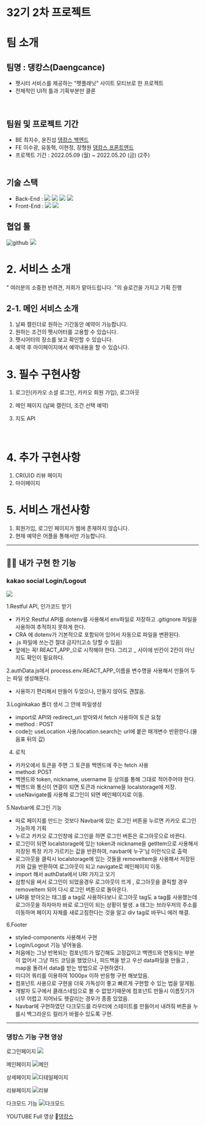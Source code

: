 # 32기 2차 프로젝트

# 팀 소개

## 팀명 : 댕캉스(Daengcance)
- 펫시터 서비스를 제공하는 "펫플래닛" 사이트 모티브로 한 프로젝트
- 전체적인 UI적 틀과 기획부분만 클론
<br>

## 팀원 및 프로젝트 기간
- BE 최지수, 윤진섭 [댕캉스 백엔드](https://github.com/wecode-bootcamp-korea/32-2nd-Daengcance-backend)
- FE 이수광, 유동혁, 이현정, 장형원 [댕캉스 프론트엔드](https://github.com/wecode-bootcamp-korea/32-2nd-Daengcance-frontend)
- 프로젝트 기간 : 2022.05.09 (월) ~ 2022.05.20 (금) (2주)
<br><br>
## 기술 스택

- Back-End : <img src="https://user-images.githubusercontent.com/78680486/158049033-6a7836e9-da4a-4333-8f80-ea7972b2f922.svg"> <img src="https://user-images.githubusercontent.com/78680486/158049035-1b7122ad-cc99-477c-8d94-98ce48944d92.svg"> <img src= "https://user-images.githubusercontent.com/78680486/158049032-6368747a-c353-491c-8d22-63cdc1c525b1.svg"> <img src= "https://user-images.githubusercontent.com/78680486/158049036-4c7371ab-443d-4db9-baa0-6877a4528034.svg" >
- Front-End : <img src="https://img.shields.io/badge/React-61DAFB?style=for-the-badge&logo=React&logoColor=white"> <img src="https://img.shields.io/badge/styledcomponents-DB7093?style=for-the-badge&logo=styled-components&logoColor=white">

## 협업 툴
 <img src="https://user-images.githubusercontent.com/78680486/158049034-cc1a893a-bc48-463f-811d-72e57853121d.svg" alt ="github"> <img src="https://user-images.githubusercontent.com/78680486/158049038-9c0dd825-e9c8-4e9d-aa60-f66deb56178d.svg" />

# 2. 서비스 소개

" 여러분의 소중한 반려견, 저희가 맡아드립니다. "의 슬로건을 가지고 기획 진행
<br>

## 2-1. 메인 서비스 소개

1. 날짜 캘린더로 원하는 기간동안 예약이 가능합니다.
2. 원하는 조건의 펫시어터를 고용할 수 있습니다.
3. 펫시어터의 장소를 보고 확인할 수 있습니다.
4. 예약 후 마이페이지에서 예약내용을 할 수 있습니다.
   <br>

# 3. 필수 구현사항

1. 로그인(카카오 소셜 로그인, 카카오 회원 가입), 로그아웃
2. 메인 페이지 (날짜 캘린더, 조건 선택 예약)
3. 지도 API

   <br>

# 4. 추가 구현사항
1. CR(U)D 리뷰 페이지
2. 마이페이지
   <br>

# 5. 서비스 개선사항

1. 회원가입, 로그인 페이지가 웹에 존재하지 않습니다.
2. 현재 예약은 어플을 통해서만 가능합니다.

---------

## 🙋‍♀️ 내가 구현 한 기능

### kakao social Login/Logout

 ![](https://velog.velcdn.com/images/hazel123/post/cbf3f5e4-761b-4dfd-a918-49fdc308381e/image.gif)

1.Restful API, 인가코드 받기
- 카카오 Restful API를 dotenv를 사용해서 env파일로 저장하고 .gitignore 파일을 사용하여 추적하지 못하게 한다.
- CRA 에 dotenv가 기본적으로 포함되어 있어서 자동으로 파일을 변환된다.
- .js 파일에 쓰는건 절대 금지!!(고소 당할 수 있음)
- 앞에는 꼭! REACT_APP_으로 시작해야 한다. 그리고 _ 사이에 빈칸이 2칸이 아닌지도 확인이 필요하다.

2.authData.js에서 process.env.REACT_APP_이름을 변수명을 사용해서 만들어 두는 파일 생성해둔다.
- 사용하기 편리해서 만들어 두었으나, 만들지 않아도 괜찮음.

3.Loginkakao 폴더 생서 그 안에 파일생성
- import로 API와 redirect_uri 받아와서 fetch 사용하여 토큰 요청
- method : POST
- code는 useLocation 사용/location.search는 url에 붙은 매개변수 반환한다.(물음표 뒤의 값)

4. 로직 
- 카카오에서 토큰을 주면 그 토큰을 백엔드에 주는 fetch 사용
- method: POST
- 백엔드와 token, nickname, username 등 상의를 통해 그대로 적어주어야 한다.
- 백엔드와 통신이 연결이 되면 토큰과 nickname을 localstorage에 저장.
- useNavigate를 사용해 로그인이 되면 메인페이지로 이동.

5.Navbar에 로그인 기능 
- 따로 페이지를 만드는 것보다 Navbar에 있는 로그인 버튼을 누르면 카카오 로그인 가능하게 기획
- 누르고 카카오 로그인창에 로그인을 하면 로그인 버튼은 로그아웃으로 바뀐다.
- 로그인이 되면 localstorage에 있는 token과 nickname을 getItem으로 사용해서 저장된 특정 키가 가르키는 값을 반환하여, navbar에 누구'님 이런식으로 출력
- 로그아웃을 클릭시 localstorage에 있는 것들을 removeItem을 사용해서 저장된 키와 값을 반환하여 로그아웃이 되고 navigate로 메인페이지 이동.
- import 해서 authData에서 URI 가지고 오기 
- 삼항식을 써서 로그인이 되었을경우 로그아웃이 뜨게 , 로그아웃을 클릭할 경우 removeItem 되어 다시 로그인 버튼으로 돌아온다.
- URI을 받아오는 태그를 a tag로 사용하다보니 로그아웃 tag도 a tag를 사용했는데 로그아웃을 하자마자 바로 로그인이 되는 상황이 발생. a 태그는 브라우저의 주소를 이동하며 페이지 자체를 새로고침한다는 것을 알고 div tag로 바꾸니 에러 해결.
 
6.Footer
- styled-components 사용해서 구현
- Login/Logout 기능 넣어놓음.
- 처음에는 그냥 반복되는 컴포넌트가 많긴해도 고정값이고 백엔드와 연동되는 부분이 없어서 그냥 하드 코딩을 했었으나, 피드백을 받고 우선 data파일을 만들고 , map을 돌려서 data를 받는 방법으로 구현하였다.
- 미디어 쿼리를 이용하여 1000px 이하 반응형 구현 해보았음.
- 컴포넌트 사용으로 구현을 더욱 가독성이 좋고 빠르게 구현할 수 있는 법을 알게됨.
- 개발자 도구에서 클래스네임으로 볼 수 없었기때문에 컴포넌트 만들시 이름짓기가 너무 어렵고 지어놔도 헷갈리는 경우가 종종 있었음.
- Navbar에 구현하였던 다크모드를 라우터에 스테이트를 만들어서 내려줘 버튼을 누를시 백그라운드 컬러가 바뀔수 있도록 구현.

-------

### 댕캉스 기능 구현 영상


로그인페이지
![](https://velog.velcdn.com/images/hazel123/post/f7e5cfbf-538e-477b-9e0d-15222086b3cf/image.gif)

메인페이지
![메인](https://velog.velcdn.com/images/hazel123/post/1fb721eb-6d45-4a38-8564-94cc23483515/image.gif)

상세페이지
![디테일페이지](https://velog.velcdn.com/images/hazel123/post/648c25f6-0e88-4e7d-8178-c285c785a566/image.gif)

리뷰페이지
![리뷰](https://velog.velcdn.com/images/hazel123/post/18e52cda-d69c-4dc6-8ae4-12ebd54782a4/image.gif)

다크모드 기능
![다크모드](https://velog.velcdn.com/images/hazel123/post/b358db3d-90a2-4205-a093-d712e975d7e8/image.gif)



YOUTUBE Full 영상
🐶[댕캉스](https://www.youtube.com/watch?v=S6aS-q1nbnk)

